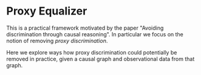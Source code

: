 # Proxy Equalizer

This is a practical framework motivated by the paper "Avoiding discrimination
through causal reasoning". In particular we focus on the notion of removing
_proxy discrimination_.

Here we explore ways how proxy discrimination could potentially be removed in
practice, given a causal graph and observational data from that graph.
